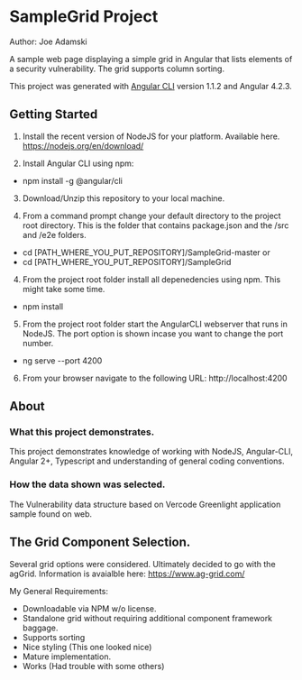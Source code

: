 # SampleGrid Project

Author: Joe Adamski

A sample web page displaying a simple grid in Angular that lists elements of a security vulnerability. The grid supports column sorting.

This project was generated with [Angular CLI](https://github.com/angular/angular-cli) version 1.1.2 and Angular 4.2.3.



## Getting Started

1) Install the recent version of NodeJS for your platform. Available here.
https://nodejs.org/en/download/

2) Install Angular CLI using npm:
- npm install -g @angular/cli

3) Download/Unzip this repository to your local machine.

4) From a command prompt change your default directory to the project root directory. This is the folder that contains package.json and the /src and /e2e folders.
- cd [PATH_WHERE_YOU_PUT_REPOSITORY]/SampleGrid-master
or 
- cd [PATH_WHERE_YOU_PUT_REPOSITORY]/SampleGrid


4) From the project root folder install all depenedencies using npm. This might take some time.
- npm install

5) From the project root folder start the AngularCLI webserver that runs in NodeJS. The port option is shown incase you want to change the port number.
- ng serve --port 4200

6) From your browser navigate to the following URL:
   http://localhost:4200
   

## About

### What this project demonstrates.
This project demonstrates knowledge of working with NodeJS, Angular-CLI, Angular 2+, Typescript and understanding of general coding conventions.

### How the data shown was selected.
The Vulnerability data structure based on Vercode Greenlight application sample found on web.

## The Grid Component Selection.
Several grid options were considered. Ultimately decided to go with the agGrid.
Information is avaialble here: https://www.ag-grid.com/

My General Requirements:
- Downloadable via NPM w/o license.
- Standalone grid without requiring additional component framework baggage.
- Supports sorting
- Nice styling (This one looked nice)
- Mature implementation.
- Works (Had trouble with some others)

